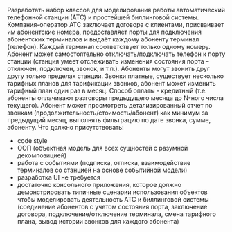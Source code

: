 Разработать набор классов для моделирования работы автоматический телефонной станции (АТС) и простейшей биллинговой системы.
Компания-оператор АТС заключает договора с клиентами, присваивает им абонентские номера, предоставляет порты для подключения абонентских терминалов и выдаёт каждому абоненту терминал (телефон). 
Каждый терминал соответствует только одному номеру. 
Абонент может самостоятельно отключать/подключать телефон к порту станции (станция умеет отслеживать изменения состояния порта – отключен, подключен, звонок, и т.п.).
Абоненты могут звонить друг другу только пределах станции. 
Звонки платные, существует несколько тарифных планов для тарификации звонков, абонент может изменить тарифный план один раз в месяц. 
Способ оплаты - кредитный (т.е. абоненты оплачивают разговоры предыдущего месяца до N-ного числа текущего). 
Абонент может просмотреть детализированный отчет по звонкам (продолжительность/стоимость/абонент) как минимум за предыдущий месяц, выполнять фильтрацию по дате звонка, сумме, абоненту. 
Что должно присутствовать: 
- code style
- ООП (объектная модель для всех сущностей c разумной декомпозицией) 
- работа с событиями (подписка, отписка, взаимодействие терминалов со станцией на основе событийной модели) 
- разработка UI не требуется
- достаточно консольного приложения, которое должно демонстрировать типичные сценарии использования объектов чтобы моделировать деятельность АТС и биллинговой системы (соединение абонентов с учетом состояния порта, заключение договора, подключение/отключение терминала, смена тарифного плана, вывод истории звонков для каждого абонента)
